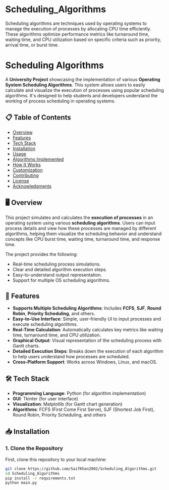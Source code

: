 # Scheduling_Algorithms
Scheduling algorithms are techniques used by operating systems to manage the execution of processes by allocating CPU time efficiently. These algorithms optimize performance metrics like turnaround time, waiting time, and CPU utilization based on specific criteria such as priority, arrival time, or burst time.

# Scheduling Algorithms

A **University Project** showcasing the implementation of various **Operating System Scheduling Algorithms**. This system allows users to easily calculate and visualize the execution of processes using popular scheduling algorithms. It's designed to help students and developers understand the working of process scheduling in operating systems.

## 📋 Table of Contents

- [Overview](#overview)
- [Features](#features)
- [Tech Stack](#tech-stack)
- [Installation](#installation)
- [Usage](#usage)
- [Algorithms Implemented](#algorithms-implemented)
- [How It Works](#how-it-works)
- [Customization](#customization)
- [Contributing](#contributing)
- [License](#license)
- [Acknowledgments](#acknowledgments)
  
## 🖥️ Overview

This project simulates and calculates the **execution of processes** in an operating system using various **scheduling algorithms**. Users can input process details and view how these processes are managed by different algorithms, helping them visualize the scheduling behavior and understand concepts like CPU burst time, waiting time, turnaround time, and response time.

The project provides the following:
- Real-time scheduling process simulations.
- Clear and detailed algorithm execution steps.
- Easy-to-understand output representation.
- Support for multiple OS scheduling algorithms.

## 🚀 Features

- **Supports Multiple Scheduling Algorithms**: Includes **FCFS**, **SJF**, **Round Robin**, **Priority Scheduling**, and others.
- **Easy-to-Use Interface**: Simple, user-friendly UI to input processes and execute scheduling algorithms.
- **Real-Time Calculation**: Automatically calculates key metrics like waiting time, turnaround time, and CPU utilization.
- **Graphical Output**: Visual representation of the scheduling process with Gantt charts.
- **Detailed Execution Steps**: Breaks down the execution of each algorithm to help users understand how processes are scheduled.
- **Cross-Platform Support**: Works across Windows, Linux, and macOS.

## 🛠️ Tech Stack

- **Programming Language**: Python (for algorithm implementation)
- **GUI**: Tkinter (for user interface)
- **Visualization**: Matplotlib (for Gantt chart generation)
- **Algorithms**: FCFS (First Come First Serve), SJF (Shortest Job First), Round Robin, Priority Scheduling, and others

## 📥 Installation

### 1. Clone the Repository

First, clone this repository to your local machine:

```bash
git clone https://github.com/SaifKhan2002/Scheduling_Algorithms.git
cd Scheduling_Algorithms
pip install -r requirements.txt
python main.py
